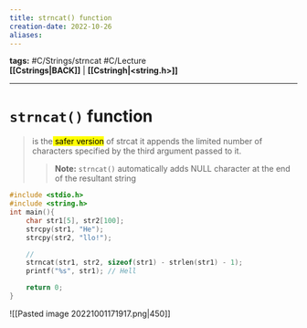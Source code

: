 ```yaml
---
title: strncat() function
creation-date: 2022-10-26
aliases:
---
```

**tags:** #C/Strings/strncat #C/Lecture  
**[[Cstrings|BACK]]** | **[[Cstringh|<string.h>]]**

---
# `strncat()` function
> is the<mark class="hltr-lightgreen"> safer version</mark> of strcat
> it appends the limited number of characters specified by the third argument passed to it.
> > **Note:** `strncat()` automatically adds NULL character at the end of the resultant string

```C
#include <stdio.h>
#include <string.h>
int main(){
    char str1[5], str2[100];
    strcpy(str1, "He");
    strcpy(str2, "llo!");

    // 
    strncat(str1, str2, sizeof(str1) - strlen(str1) - 1);
    printf("%s", str1); // Hell

    return 0;
}
```
![[Pasted image 20221001171917.png|450]]
